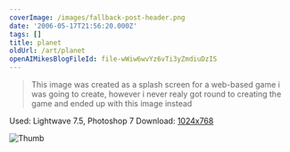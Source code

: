 ```yaml
---
coverImage: /images/fallback-post-header.png
date: '2006-05-17T21:56:20.000Z'
tags: []
title: planet
oldUrl: /art/planet
openAIMikesBlogFileId: file-wWiw6wvYz6vTi3yZmdiuDzIS
---
```


> This image was created as a splash screen for a web-based game i was going to create, however i never realy got round to creating the game and ended up with this image instead

Used: Lightwave 7.5, Photoshop 7
Download: [1024x768](https://www.mikecann.co.uk/Images/Art-Full/planet.jpg)

![Thumb](https://www.mikecann.co.uk/Images/Art-Thumbs/planet.gif "Thumb")
